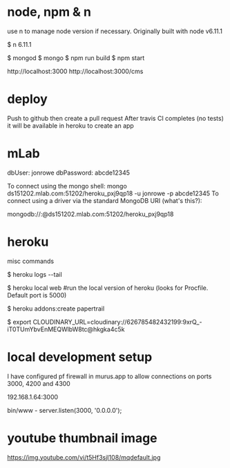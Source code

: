 node, npm & n
===

use n to manage node version if necessary. Originally built with node v6.11.1

$ n 6.11.1

$ mongod
$ mongo
$ npm run build
$ npm start

http://localhost:3000
http://localhost:3000/cms

deploy
======

Push to github then create a pull request
After travis CI completes (no tests) it will be available in heroku to create an app

mLab
====

dbUser: jonrowe
dbPassword: abcde12345

To connect using the mongo shell:
mongo ds151202.mlab.com:51202/heroku_pxj9qp18 -u jonrowe -p abcde12345
To connect using a driver via the standard MongoDB URI (what's this?):

mongodb://<dbuser>:<dbpassword>@ds151202.mlab.com:51202/heroku_pxj9qp18


heroku
======

misc commands

$ heroku logs --tail

$ heroku local web #run the local version of heroku (looks for Procfile. Default port is 5000)

$ heroku addons:create papertrail

$ export CLOUDINARY_URL=cloudinary://626785482432199:9xrQ_-iT0TUmYbvEnMEQWlbW8tc@hkgka4c5k

local development setup
=======================

I have configured pf firewall in murus.app to allow connections on ports 3000, 4200 and 4300

192.168.1.64:3000

bin/www - server.listen(3000, '0.0.0.0');

youtube thumbnail image
=======================

https://img.youtube.com/vi/t5Hf3sjI108/mqdefault.jpg